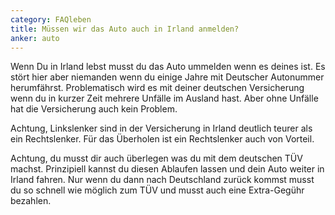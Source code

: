 ```yaml
---
category: FAQleben
title: Müssen wir das Auto auch in Irland anmelden?
anker: auto
---
```


Wenn Du in Irland lebst musst du das Auto ummelden wenn es deines ist. Es stört hier aber niemanden wenn du einige Jahre mit Deutscher Autonummer herumfährst. Problematisch wird es mit deiner deutschen Versicherung wenn du in kurzer Zeit mehrere Unfälle im Ausland hast. Aber ohne Unfälle hat die Versicherung auch kein Problem.

Achtung, Linkslenker sind in der Versicherung in Irland deutlich teurer als ein Rechtslenker. Für das Überholen ist ein Rechtslenker auch von Vorteil.

Achtung, du musst dir auch überlegen was du mit dem deutschen TÜV machst. Prinzipiell kannst du diesen Ablaufen lassen und dein Auto weiter in Irland fahren. Nur wenn du dann nach Deutschland zurück kommst musst du so schnell wie möglich zum TÜV und musst auch eine Extra-Gegühr bezahlen.
